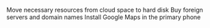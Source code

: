 Move necessary resources from cloud space to hard disk
Buy foreign servers and domain names
Install Google Maps in the primary phone
